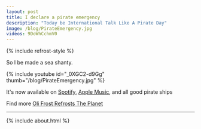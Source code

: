 ```yaml
---
layout: post
title: I declare a pirate emergency
description: "Today be International Talk Like A Pirate Day"
image: /blog/PirateEmergency.jpg
videos: 9DoWhCchmV0
---
```


{% include refrost-style %}

So I be made a sea shanty.

{% include youtube id="_0XGC2-d9Gg" thumb="/blog/PirateEmergency.jpg" %}

It's now available on [Spotify](https://open.spotify.com/track/5jfvOGQXhj6YdYXROgee3l?si=f4e6e78f19964e3d), [Apple Music](https://music.apple.com/gb/album/the-pirate-emergency/1585704784?i=1585704785), and all good pirate ships

Find more [Oli Frost Refrosts The Planet](/refrost)

---

{% include about.html %}
